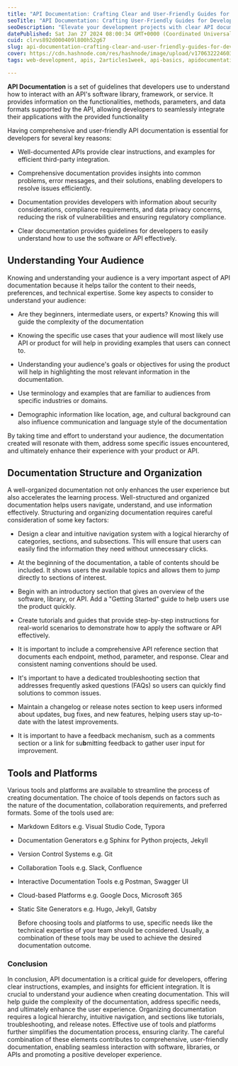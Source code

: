 ```yaml
---
title: "API Documentation: Crafting Clear and User-Friendly Guides for Developers"
seoTitle: "API Documentation: Crafting User-Friendly Guides for Developers"
seoDescription: "Elevate your development projects with clear API documentation. Tailored for diverse audiences, organized for efficiency, and powered by top-notch tools."
datePublished: Sat Jan 27 2024 08:00:34 GMT+0000 (Coordinated Universal Time)
cuid: clrvs892d000409l800h52g67
slug: api-documentation-crafting-clear-and-user-friendly-guides-for-developers
cover: https://cdn.hashnode.com/res/hashnode/image/upload/v1706322246034/a7fc0207-012f-4f5b-b917-84e4fbced187.png
tags: web-development, apis, 2articles1week, api-basics, apidocumentation

---
```


**API Documentation** is a set of guidelines that developers use to understand how to interact with an API's software library, framework, or service. It provides information on the functionalities, methods, parameters, and data formats supported by the API, allowing developers to seamlessly integrate their applications with the provided functionality

Having comprehensive and user-friendly API documentation is essential for developers for several key reasons:

* Well-documented APIs provide clear instructions, and examples for efficient third-party integration.
    
* Comprehensive documentation provides insights into common problems, error messages, and their solutions, enabling developers to resolve issues efficiently.
    
* Documentation provides developers with information about security considerations, compliance requirements, and data privacy concerns, reducing the risk of vulnerabilities and ensuring regulatory compliance.
    
* Clear documentation provides guidelines for developers to easily understand how to use the software or API effectively.
    

## Understanding Your Audience

Knowing and understanding your audience is a very important aspect of API documentation because it helps tailor the content to their needs, preferences, and technical expertise. Some key aspects to consider to understand your audience:

* Are they beginners, intermediate users, or experts? Knowing this will guide the complexity of the documentation
    
* Knowing the specific use cases that your audience will most likely use API or product for will help in providing examples that users can connect to.
    
* Understanding your audience's goals or objectives for using the product will help in highlighting the most relevant information in the documentation.
    
* Use terminology and examples that are familiar to audiences from specific industries or domains.
    
* Demographic information like location, age, and cultural background can also influence communication and language style of the documentation
    

By taking time and effort to understand your audience, the documentation created will resonate with them, address some specific issues encountered, and ultimately enhance their experience with your product or API.

## Documentation Structure and Organization

A well-organized documentation not only enhances the user experience but also accelerates the learning process. Well-structured and organized documentation helps users navigate, understand, and use information effectively. Structuring and organizing documentation requires careful consideration of some key factors:

* Design a clear and intuitive navigation system with a logical hierarchy of categories, sections, and subsections. This will ensure that users can easily find the information they need without unnecessary clicks.
    
* At the beginning of the documentation, a table of contents should be included. It shows users the available topics and allows them to jump directly to sections of interest.
    
* Begin with an introductory section that gives an overview of the software, library, or API. Add a "Getting Started" guide to help users use the product quickly.
    
* Create tutorials and guides that provide step-by-step instructions for real-world scenarios to demonstrate how to apply the software or API effectively.
    
* It is important to include a comprehensive API reference section that documents each endpoint, method, parameter, and response. Clear and consistent naming conventions should be used.
    
* It's important to have a dedicated troubleshooting section that addresses frequently asked questions (FAQs) so users can quickly find solutions to common issues.
    
* Maintain a changelog or release notes section to keep users informed about updates, bug fixes, and new features, helping users stay up-to-date with the latest improvements.
    
* It is important to have a feedback mechanism, such as a comments section or a link for su**b**mitting feedback to gather user input for improvement.
    

## Tools and Platforms

Various tools and platforms are available to streamline the process of creating documentation. The choice of tools depends on factors such as the nature of the documentation, collaboration requirements, and preferred formats. Some of the tools used are:

* Markdown Editors e.g. Visual Studio Code, Typora
    
* Documentation Generators e.g Sphinx for Python projects, Jekyll
    
* Version Control Systems e.g. Git
    
* Collaboration Tools e.g. Slack, Confluence
    
* Interactive Documentation Tools e.g Postman, Swagger UI
    
* Cloud-based Platforms e.g. Google Docs, Microsoft 365
    
* Static Site Generators e.g. Hugo, Jekyll, Gatsby
    
    Before choosing tools and platforms to use, specific needs like the technical expertise of your team should be considered. Usually, a combination of these tools may be used to achieve the desired documentation outcome.
    

### Conclusion

In conclusion, API documentation is a critical guide for developers, offering clear instructions, examples, and insights for efficient integration. It is crucial to understand your audience when creating documentation. This will help guide the complexity of the documentation, address specific needs, and ultimately enhance the user experience. Organizing documentation requires a logical hierarchy, intuitive navigation, and sections like tutorials, troubleshooting, and release notes. Effective use of tools and platforms further simplifies the documentation process, ensuring clarity. The careful combination of these elements contributes to comprehensive, user-friendly documentation, enabling seamless interaction with software, libraries, or APIs and promoting a positive developer experience.